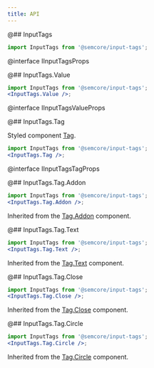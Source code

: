 ```yaml
---
title: API
---
```


@## InputTags

```jsx
import InputTags from '@semcore/input-tags';
```

@interface IInputTagsProps

@## InputTags.Value

```jsx
import InputTags from '@semcore/input-tags';
<InputTags.Value />;
```

@interface IInputTagsValueProps

@## InputTags.Tag

Styled component [Tag](/components/tag/).

```jsx
import InputTags from '@semcore/input-tags';
<InputTags.Tag />;
```

@interface IInputTagsTagProps

@## InputTags.Tag.Addon

```jsx
import InputTags from '@semcore/input-tags';
<InputTags.Tag.Addon />;
```

Inherited from the [Tag.Addon](/components/tag/tag-api/#a5b4f0) component.

@## InputTags.Tag.Text

```jsx
import InputTags from '@semcore/input-tags';
<InputTags.Tag.Text />;
```

Inherited from the [Tag.Text](/components/tag/tag-api/#a49c29) component.

@## InputTags.Tag.Close

```jsx
import InputTags from '@semcore/input-tags';
<InputTags.Tag.Close />;
```

Inherited from the [Tag.Close](/components/tag/tag-api/#a871eb) component.

@## InputTags.Tag.Circle

```jsx
import InputTags from '@semcore/input-tags';
<InputTags.Tag.Circle />;
```

Inherited from the [Tag.Circle](/components/tag/tag-api/#a701f6) component.

